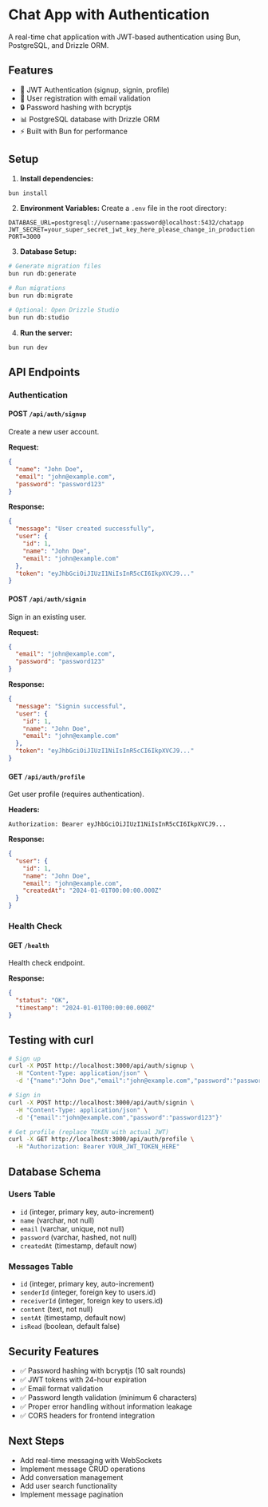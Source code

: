 # Chat App with Authentication

A real-time chat application with JWT-based authentication using Bun, PostgreSQL, and Drizzle ORM.

## Features

- 🔐 JWT Authentication (signup, signin, profile)
- 📝 User registration with email validation
- 🔒 Password hashing with bcryptjs
- 📊 PostgreSQL database with Drizzle ORM
- ⚡ Built with Bun for performance

## Setup

1. **Install dependencies:**
```bash
bun install
```

2. **Environment Variables:**
Create a `.env` file in the root directory:
```env
DATABASE_URL=postgresql://username:password@localhost:5432/chatapp
JWT_SECRET=your_super_secret_jwt_key_here_please_change_in_production
PORT=3000
```

3. **Database Setup:**
```bash
# Generate migration files
bun run db:generate

# Run migrations
bun run db:migrate

# Optional: Open Drizzle Studio
bun run db:studio
```

4. **Run the server:**
```bash
bun run dev
```

## API Endpoints

### Authentication

#### POST `/api/auth/signup`
Create a new user account.

**Request:**
```json
{
  "name": "John Doe",
  "email": "john@example.com",
  "password": "password123"
}
```

**Response:**
```json
{
  "message": "User created successfully",
  "user": {
    "id": 1,
    "name": "John Doe",
    "email": "john@example.com"
  },
  "token": "eyJhbGciOiJIUzI1NiIsInR5cCI6IkpXVCJ9..."
}
```

#### POST `/api/auth/signin`
Sign in an existing user.

**Request:**
```json
{
  "email": "john@example.com",
  "password": "password123"
}
```

**Response:**
```json
{
  "message": "Signin successful",
  "user": {
    "id": 1,
    "name": "John Doe",
    "email": "john@example.com"
  },
  "token": "eyJhbGciOiJIUzI1NiIsInR5cCI6IkpXVCJ9..."
}
```

#### GET `/api/auth/profile`
Get user profile (requires authentication).

**Headers:**
```
Authorization: Bearer eyJhbGciOiJIUzI1NiIsInR5cCI6IkpXVCJ9...
```

**Response:**
```json
{
  "user": {
    "id": 1,
    "name": "John Doe",
    "email": "john@example.com",
    "createdAt": "2024-01-01T00:00:00.000Z"
  }
}
```

### Health Check

#### GET `/health`
Health check endpoint.

**Response:**
```json
{
  "status": "OK",
  "timestamp": "2024-01-01T00:00:00.000Z"
}
```

## Testing with curl

```bash
# Sign up
curl -X POST http://localhost:3000/api/auth/signup \
  -H "Content-Type: application/json" \
  -d '{"name":"John Doe","email":"john@example.com","password":"password123"}'

# Sign in
curl -X POST http://localhost:3000/api/auth/signin \
  -H "Content-Type: application/json" \
  -d '{"email":"john@example.com","password":"password123"}'

# Get profile (replace TOKEN with actual JWT)
curl -X GET http://localhost:3000/api/auth/profile \
  -H "Authorization: Bearer YOUR_JWT_TOKEN_HERE"
```

## Database Schema

### Users Table
- `id` (integer, primary key, auto-increment)
- `name` (varchar, not null)
- `email` (varchar, unique, not null)
- `password` (varchar, hashed, not null)
- `createdAt` (timestamp, default now)

### Messages Table
- `id` (integer, primary key, auto-increment)
- `senderId` (integer, foreign key to users.id)
- `receiverId` (integer, foreign key to users.id)
- `content` (text, not null)
- `sentAt` (timestamp, default now)
- `isRead` (boolean, default false)

## Security Features

- ✅ Password hashing with bcryptjs (10 salt rounds)
- ✅ JWT tokens with 24-hour expiration
- ✅ Email format validation
- ✅ Password length validation (minimum 6 characters)
- ✅ Proper error handling without information leakage
- ✅ CORS headers for frontend integration

## Next Steps

- Add real-time messaging with WebSockets
- Implement message CRUD operations
- Add conversation management
- Add user search functionality
- Implement message pagination
